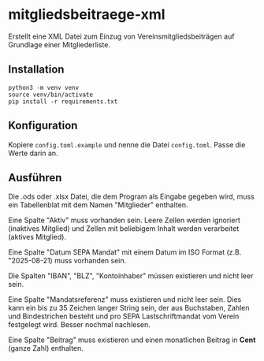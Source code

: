 # mitgliedsbeitraege-xml
Erstellt eine XML Datei zum Einzug von Vereinsmitgliedsbeiträgen auf Grundlage einer Mitgliederliste.

## Installation

```
python3 -m venv venv
source venv/bin/activate
pip install -r requirements.txt
```

## Konfiguration

Kopiere `config.toml.example` und nenne die Datei `config.toml`. Passe die Werte darin an.

## Ausführen

Die .ods oder .xlsx Datei, die dem Program als Eingabe gegeben wird, muss ein
Tabellenblat mit dem Namen "Mitglieder" enthalten.

Eine Spalte "Aktiv" muss vorhanden sein. Leere Zellen werden ignoriert (inaktives
Mitglied) und Zellen mit beliebigem Inhalt werden verarbeitet (aktives Mitglied).

Eine Spalte "Datum SEPA Mandat" mit einem Datum im ISO Format (z.B. "2025-08-21) 
muss vorhanden sein.

Die Spalten "IBAN", "BLZ", "Kontoinhaber" müssen existieren und nicht leer sein.

Eine Spalte "Mandatsreferenz" muss existieren und nicht leer sein. Dies kann ein
bis zu 35 Zeichen langer String sein, der aus Buchstaben, Zahlen und Bindestrichen
besteht und pro SEPA Lastschriftmandat vom Verein festgelegt wird. Besser nochmal 
nachlesen.

Eine Spalte "Beitrag" muss existieren und einen monatlichen Beitrag in **Cent** 
(ganze Zahl) enthalten.
